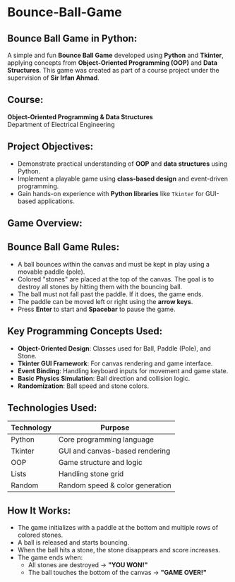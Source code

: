 # Bounce-Ball-Game

## Bounce Ball Game in Python:

A simple and fun **Bounce Ball Game** developed using **Python** and **Tkinter**, applying concepts from **Object-Oriented Programming (OOP)** and **Data Structures**. This game was created as part of a course project under the supervision of **Sir Irfan Ahmad**.


## Course:

**Object-Oriented Programming & Data Structures**  
Department of Electrical Engineering


## Project Objectives:

- Demonstrate practical understanding of **OOP** and **data structures** using Python.
- Implement a playable game using **class-based design** and event-driven programming.
- Gain hands-on experience with **Python libraries** like `Tkinter` for GUI-based applications.


## Game Overview:

## Bounce Ball Game Rules:
- A ball bounces within the canvas and must be kept in play using a movable paddle (pole).
- Colored "stones" are placed at the top of the canvas. The goal is to destroy all stones by hitting them with the bouncing ball.
- The ball must not fall past the paddle. If it does, the game ends.
- The paddle can be moved left or right using the **arrow keys**.
- Press **Enter** to start and **Spacebar** to pause the game.


## Key Programming Concepts Used:

- **Object-Oriented Design**: Classes used for Ball, Paddle (Pole), and Stone.
- **Tkinter GUI Framework**: For canvas rendering and game interface.
- **Event Binding**: Handling keyboard inputs for movement and game state.
- **Basic Physics Simulation**: Ball direction and collision logic.
- **Randomization**: Ball speed and stone colors.


## Technologies Used:

| Technology | Purpose                        |
|------------|--------------------------------|
| Python     | Core programming language      |
| Tkinter    | GUI and canvas-based rendering |
| OOP        | Game structure and logic       |
| Lists      | Handling stone grid            |
| Random     | Random speed & color generation |



## How It Works:

- The game initializes with a paddle at the bottom and multiple rows of colored stones.
- A ball is released and starts bouncing.
- When the ball hits a stone, the stone disappears and score increases.
- The game ends when:
  - All stones are destroyed → **"YOU WON!"**
  - The ball touches the bottom of the canvas → **"GAME OVER!"**

